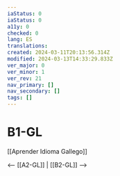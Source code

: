 ```yaml
---
iaStatus: 0
iaStatus: 0
a11y: 0
checked: 0
lang: ES
translations: 
created: 2024-03-11T20:13:56.314Z
modified: 2024-03-13T14:33:29.833Z
ver_major: 0
ver_minor: 1
ver_rev: 21
nav_primary: []
nav_secondary: []
tags: []
---
```

# B1-GL

[[Aprender Idioma Gallego]]

<-- [[A2-GL]] | [[B2-GL]] -->